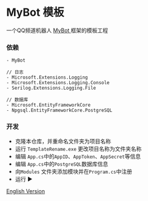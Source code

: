 # MyBot 模板
一个QQ频道机器人 [MyBot ](https://github.com/Chianne1025/QQChannelFramework)框架的模板工程

### 依赖
```
- MyBot

// 日志
- Microsoft.Extensions.Logging
- Microsoft.Extensions.Logging.Console
- Serilog.Extensions.Logging.File

// 数据库
- Microsoft.EntityFrameworkCore
- Npgsql.EntityFrameworkCore.PostgreSQL
```

### 开发

- 克隆本仓库，并重命名文件夹为项目名称
- 运行 `TemplateRename.exe` 更改项目名称为文件夹名称
- 编辑 `App.cs`中的`AppID`、`AppToken`、`AppSecret`等信息
- 编辑 `App.cs`中的`PostgreSQL`数据库信息
- 向`Modules` 文件夹添加模块并在`Program.cs`中注册
- 运行 ▶

[English Version](README_EN.md)

